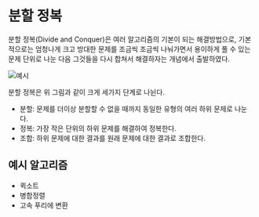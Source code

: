 # 분할 정복

분할 정복(Divide and Conquer)은 여러 알고리즘의 기본이 되는 해결방법으로, 기본적으로는 엄청나게 크고 방대한 문제를 조금씩 조금씩 나눠가면서 용이하게 풀 수 있는 문제 단위로 나눈 다음 그것들을 다시 합쳐서 해결하자는 개념에서 출발하였다.

![예시](https://w.namu.la/s/739414961f779b823a01f6ee005d0b88b4c360bc903b2a6c1d8cc066766f939d322d860e204f587cff859e02a70941b07ba50f66ed5c39efba6d3071db2aa6f1dacf1b288502b0443dec9b14da84260390a4c6ed9ae42b9244f867e44d501725d4002535d5b19d038b626dc5d523e294)

분할 정복은 위 그림과 같이 크게 세가지 단계로 나뉜다.

* 분할: 문제를 더이상 분할할 수 없을 때까지 동일한 유형의 여러 하위 문제로 나눈다.
* 정복: 가장 작은 단위의 하위 문제를 해결하여 정복한다.
* 조합: 하위 문제에 대한 결과를 원래 문제에 대한 결과로 조합한다.

## 예시 알고리즘

* 퀵소트
* 병합정렬
* 고속 푸리에 변환
